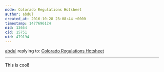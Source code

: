 ```yaml
---
node: Colorado Regulations Hotsheet
author: abdul
created_at: 2016-10-28 23:08:44 +0000
timestamp: 1477696124
nid: 13664
cid: 15751
uid: 479194
---
```




[abdul](../profile/abdul) replying to: [Colorado Regulations Hotsheet](../notes/gretchengehrke/10-28-2016/colorado-regulations-hotsheet)

----
This is cool!